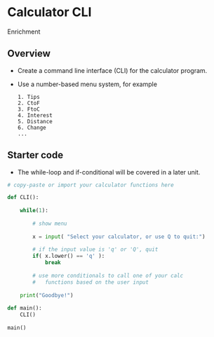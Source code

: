 # Calculator CLI

Enrichment

## Overview

- Create a command line interface (CLI) for the calculator program.
- Use a number-based menu system, for example

    ```
    1. Tips
    2. CtoF
    3. FtoC
    4. Interest
    5. Distance
    6. Change
    ...
    ```
## Starter code 

- The while-loop and if-conditional will be covered in a later unit.

```python
# copy-paste or import your calculator functions here

def CLI():
    
    while(1):
        
        # show menu
        
        x = input( "Select your calculator, or use Q to quit:")
        
        # if the input value is 'q' or 'Q', quit
        if( x.lower() == 'q' ):
            break
        
        # use more conditionals to call one of your calc 
        #   functions based on the user input
        
    print("Goodbye!")
        
def main():
    CLI()
    
main()
```